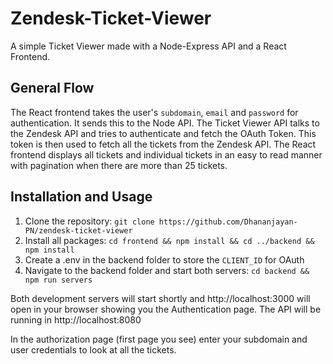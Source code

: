 # Zendesk-Ticket-Viewer

A simple Ticket Viewer made with a Node-Express API and a React Frontend. 

## General Flow

The React frontend takes the user's `subdomain`, `email` and `password` for authentication. It sends this to the Node API. The Ticket Viewer API talks to the Zendesk API and tries to authenticate and fetch the OAuth Token. This token is then used to fetch all the tickets from the Zendesk API. The React frontend displays all tickets and individual tickets in an easy to read manner with pagination when there are more than 25 tickets.

## Installation and Usage

1. Clone the repository: `git clone https://github.com/Dhananjayan-PN/zendesk-ticket-viewer`
2. Install all packages: `cd frontend && npm install && cd ../backend && npm install`
3. Create a .env in the backend folder to store the `CLIENT_ID` for OAuth
4. Navigate to the backend folder and start both servers: `cd backend && npm run servers`
	
Both development servers will start shortly and http://localhost:3000 will open in your browser showing you the Authentication page. The API will be running in http://localhost:8080

In the authorization page (first page you see) enter your subdomain and user credentials to look at all the tickets.
	

 
